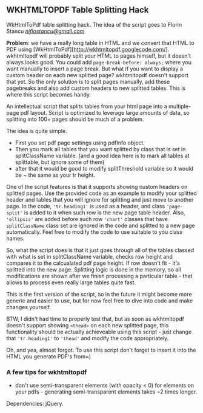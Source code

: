 ## WKHTMLTOPDF Table Splitting Hack

WkHtmlToPdf table splitting hack. 
The idea of the script goes to Florin Stancu *<niflostancu@gmail.com>*

**Problem**: we have a really long table in HTML and we convert that HTML to PDF using [WkHtmlToPdf][http://wkhtmltopdf.googlecode.com/].
wkhtmltopdf will probably split your HTML to pages himself, but it doesn't always looks good. 
You could add `page-break-before: always;` where you want manually to insert a page break.
But what if you want to display a custom header on each new splitted page? wkhtmltopdf doesn't support that yet.
So the only solution is to split pages manually, add these pagebreaks and also add custom headers to new splitted tables.
This is where this script becomes handy.


An intellectual script that splits tables from your html page into a multiple-page pdf layout.
Script is optimized to leverage large amounts of data, so splitting into 100+ pages should be much of a problem.

The idea is quite simple.
- First you set pdf page settings using pdfInfo object.
- Then you mark all tables that you want splitted by class that is set in splitClassName variable. (and a good idea here is to mark all tables at splittable, but ignore some of them)
- after that it would be good to modify splitThreshold variable so it would be ~ the same as your tr height.

One of the script features is that it supports showing custom headers on splitted pages. 
Use the provided code as an example to modify your splitted header and tables that you will ignore for splitting and just move to another page.
In the code, `'tr.heading1'` is used as a header, and class `'page-split'` is added to it when such row is the new page table header. Also, `'ellipsis'` are added before such row
`'chart'` classes that have `splitClassName` class set are ignored in the code and splitted to a new page automatically.
Feel free to modify the code to use suitable to you class names.

So, what the script does is that it just goes through all of the tables classed with what is set in  splitClassName variable, checks row height and compares it to the calcualated pdf page height. If row doesn't fit - it's splitted into the new page.
Splitting logic is done in the memory, so all modifications are shown after we finish processing a particular table - that allows to process even really large tables quite fast.

This is the first version of the script, so in the future it might become more generic and easier to use, but for now feel free to dive into code and make changes yourself. 

BTW, I didn't had time to properly test that, but as soon as wkhtmltopdf doesn't support showing `<thead>` on each new splitted page, this functionality should be actually achieveable using this script - just change that `'tr.heading1'` to `'thead'` and modify the code appropriately.

Oh, and yea, almost forgot.
To use this script don't forget to insert it into the HTML you generate PDF's from=)

### A few tips for wkhtmltopdf
- don't use semi-transparent elements (with opacity < 0) for elements on your pdfs - generating semi-transparent elements takes ~2 times longer.

Dependencies: jQuery.